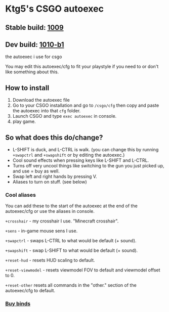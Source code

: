 # Ktg5's CSGO autoexec

## Stable build: [1009](https://github.com/ktg5/csgo-autoexec/releases)

## Dev build: [1010-b1](https://github.com/ktg5/csgo-autoexec/archive/master.zip)

the autoexec i use for csgo

You may edit this autoexec/cfg to fit your playstyle if you need to or don't like something about this.

## How to install
1. Download the autoexec file
2. Go to your CSGO installation and go to `/csgo/cfg` then copy and paste the autoexec into that `cfg` folder.
3. Launch CSGO and type `exec autoexec` in console.
4. play game.

## So what does this do/change?
- L-SHIFT is duck, and L-CTRL is walk. (you can change this by running `+swapctrl` and `+swapshift` or by editing the autoexec.)
- Cool sound effects when pressing keys like L-SHIFT and L-CTRL.
- Turns off very uncool things like switching to the gun you just picked up, and use = buy as well.
- Swap left and right hands by pressing V.
- Aliases to turn on stuff. (see below)

### Cool aliases
You can add these to the start of the autoexec at the end of the autoexec/cfg or use the aliases in console.

`+crosshair` - my crosshair I use. "Minecraft crosshair".

`+sens` - in-game mouse sens I use.

`+swapctrl` - swaps L-CTRL to what would be default (+ sound).

`+swapshift` - swap L-SHIFT to what would be default (+ sound).

`+reset-hud` - resets HUD scaling to default.

`+reset-viewmodel` - resets viewmodel FOV to default and viewmodel offset to 0.

`+reset-other` resets all commands in the "other." section of the autoexec/cfg to default.

### [Buy binds](https://github.com/ktg5/csgo-autoexec/blob/master/key-binds.png)
